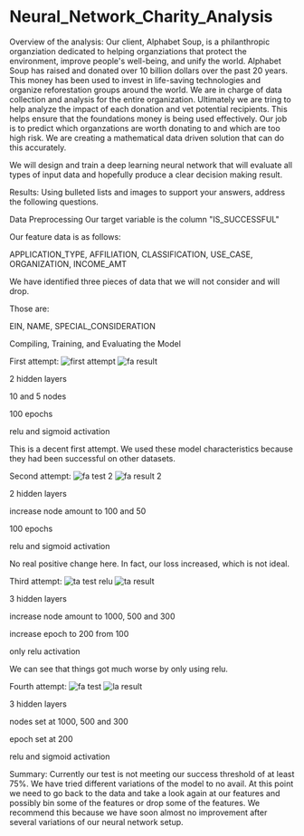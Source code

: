 # Neural_Network_Charity_Analysis
Overview of the analysis: 
Our client, Alphabet Soup, is a philanthropic organziation dedicated to helping organziations that protect the environment, improve people's well-being, and unify the world. Alphabet Soup has raised and donated over 10 billion dollars over the past 20 years. This money has been used to invest in life-saving technologies and organize reforestation groups around the world. We are in charge of data collection and analysis for the entire organization. Ultimately we are tring to help analyze the impact of each donation and vet potential recipients. This helps ensure that the foundations money is being used effectively. Our job is to predict which organzations are worth donating to and which are too high risk. We are creating a mathematical data driven solution that can do this accurately.

We will design and train a deep learning neural network that will evaluate all types of input data and hopefully produce a clear decision making result.

Results: Using bulleted lists and images to support your answers, address the following questions.

Data Preprocessing
Our target variable is the column "IS_SUCCESSFUL"

Our feature data is as follows:

APPLICATION_TYPE, AFFILIATION, CLASSIFICATION, USE_CASE, ORGANIZATION, INCOME_AMT
   

We have identified three pieces of data that we will not consider and will drop. 

Those are:

EIN, NAME, SPECIAL_CONSIDERATION




Compiling, Training, and Evaluating the Model

First attempt:
![first attempt](https://user-images.githubusercontent.com/58608736/153778176-07ada407-6f73-42eb-b2de-0bde5c31a077.PNG)
![fa result](https://user-images.githubusercontent.com/58608736/153778205-82c0394e-d3e7-496f-8229-1771ebcf258c.PNG)

2 hidden layers

10 and 5 nodes

100 epochs

relu and sigmoid activation

This is a decent first attempt. We used these model characteristics because they had been successful on other datasets.


Second attempt:
![fa test 2](https://user-images.githubusercontent.com/58608736/153778495-70e2cc56-98f9-4398-88b6-9348213f66b0.PNG)
![fa result 2](https://user-images.githubusercontent.com/58608736/153778500-92e33f24-ecef-472e-a33f-10736118e5eb.PNG)


2 hidden layers

increase node amount to 100 and 50

100 epochs

relu and sigmoid activation

No real positive change here. In fact, our loss increased, which is not ideal.

Third attempt:
![ta test relu](https://user-images.githubusercontent.com/58608736/153780471-bba1c9a7-2a48-4777-af95-a5c50316927f.PNG)
![ta result](https://user-images.githubusercontent.com/58608736/153780479-5437eb5f-571b-46ec-81a6-4ea3680453e5.PNG)


3 hidden layers

increase node amount to 1000, 500 and 300

increase epoch to 200 from 100

only relu activation

We can see that things got much worse by only using relu.

Fourth attempt:
![fa test](https://user-images.githubusercontent.com/58608736/153780545-7785af4f-67c4-4ef9-a789-99c51b562497.PNG)
![la result](https://user-images.githubusercontent.com/58608736/153780670-ac245bce-a2ee-40fb-b825-0fb4362c9be7.PNG)


3 hidden layers

nodes set at 1000, 500 and 300

epoch set at 200

relu and sigmoid activation


Summary:
Currently our test is not meeting our success threshold of at least 75%. We have tried different variations of the model to no avail. At this point we need to go back to the data and take a look again at our features and possibly bin some of the features or drop some of the features. We recommend this because we have soon almost no improvement after several variations of our neural network setup.
